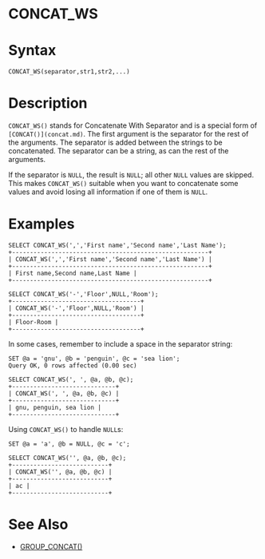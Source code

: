 # CONCAT_WS

#

# Syntax

```
CONCAT_WS(separator,str1,str2,...)
```

#

# Description

`CONCAT_WS()` stands for Concatenate With Separator and is a special form of `[CONCAT()](concat.md)`. The first argument is the separator for the rest of the arguments. The separator is added between the strings to be concatenated. The separator can be a string, as can the rest of the arguments.

If the separator is `NULL`, the result is `NULL`; all other `NULL` values are skipped. This makes `CONCAT_WS()` suitable when you want to concatenate some values and avoid losing all information if one of them is `NULL`.

#

# Examples

```
SELECT CONCAT_WS(',','First name','Second name','Last Name');
+-------------------------------------------------------+
| CONCAT_WS(',','First name','Second name','Last Name') |
+-------------------------------------------------------+
| First name,Second name,Last Name |
+-------------------------------------------------------+

SELECT CONCAT_WS('-','Floor',NULL,'Room');
+------------------------------------+
| CONCAT_WS('-','Floor',NULL,'Room') |
+------------------------------------+
| Floor-Room |
+------------------------------------+
```

In some cases, remember to include a space in the separator string:

```
SET @a = 'gnu', @b = 'penguin', @c = 'sea lion';
Query OK, 0 rows affected (0.00 sec)

SELECT CONCAT_WS(', ', @a, @b, @c);
+-----------------------------+
| CONCAT_WS(', ', @a, @b, @c) |
+-----------------------------+
| gnu, penguin, sea lion |
+-----------------------------+
```

Using `CONCAT_WS()` to handle `NULL`s:

```
SET @a = 'a', @b = NULL, @c = 'c';

SELECT CONCAT_WS('', @a, @b, @c);
+---------------------------+
| CONCAT_WS('', @a, @b, @c) |
+---------------------------+
| ac |
+---------------------------+
```

#

# See Also

* [GROUP_CONCAT()](../aggregate-functions/group_concat.md)